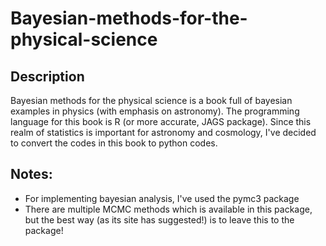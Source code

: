 # Bayesian-methods-for-the-physical-science
Description
-----------
Bayesian methods for the physical science is a book full of bayesian examples in physics (with emphasis on astronomy). The programming language for this book is R (or more accurate, JAGS package). Since this realm of statistics is important for astronomy and cosmology, I've decided to convert the codes in this book to python codes. 

Notes:
------
- For implementing bayesian analysis, I've used the pymc3 package
- There are multiple MCMC methods which is available in this package, but the best way (as its site has suggested!) is to leave this to the package!

